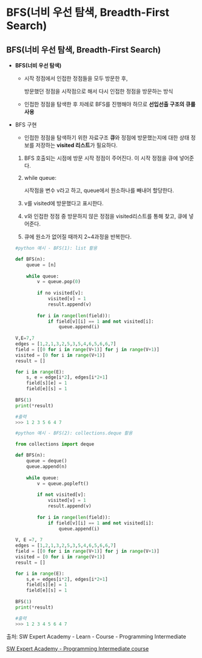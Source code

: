 # BFS(너비 우선 탐색, Breadth-First Search)

## BFS(너비 우선 탐색, Breadth-First Search)

- **BFS(너비 우선 탐색)**

  - 시작 정점에서 인접한 정점들을 모두 방문한 후,

    방문했던 정점을 시작점으로 해서 다시 인접한 정점을 방문하는 방식

  - 인접한 정점을 탐색한 후 차례로 BFS를 진행해야 하므로 **선입선출 구조의 큐를 사용**

- BFS 구현

  - 인접한 정점을 탐색하기 위한 자료구조 **큐**와 정점에 방문했는지에 대한 상태 정보를 저장하는 **visited 리스트**가 필요하다.

  1. BFS 호출되는 시점에 방문 시작 정점이 주어진다. 이 시작 정점을 큐에 넣어준다.

  2. while queue:

     시작점을 변수 v라고 하고, queue에서 원소하나를 빼내어 할당한다.

  3. v를 visited에 방문했다고 표시한다.

  4. v와 인접한 정점 중 방문하지 않은 정점을 visited리스트를 통해 찾고, 큐에 넣어준다.

  5. 큐에 원소가 없어질 때까지 2~4과정을 반복한다.

  ```python
  #python 예시 - BFS(1): list 활용
  
  def BFS(n):
      queue = [n]
      
      while queue:
          v = queue.pop(0)
          
          if no visited[v]:
              visited[v] = 1
              result.append(v)
              
          for i in range(len(field)):
              if field[v][i] == 1 and not visited[i]:
                  queue.append(i)
                  
  V,E=7,7
  edges = [1,2,1,3,2,5,3,5,4,6,5,6,6,7]
  field = [[0 for i in range(V+1)] for j in range(V+1)]
  visited = [0 for i in range(V+1)]
  result = []
  
  for i in range(E):
      s, e = edge[i*2], edges[i*2+1]
      field[s][e] = 1
      field[e][s] = 1
      
  BFS(1)
  print(*result)
  
  #출력
  >>> 1 2 3 5 6 4 7
  
  ```

  

  ``` python
  #python 예시 - BFS(2): collections.deque 활용
  
  from collections import deque
  
  def BFS(n):
      queue = deque()
      queue.append(n)
      
      while queue:
          v = queue.popleft()
          
          if not visited[v]:
              visited[v] = 1
              result.append(v)
              
          for i in range(len(field)):
              if field[v][i] == 1 and not visited[i]:
                  queue.append(i)
                  
  V, E =7, 7
  edges = [1,2,1,3,2,5,3,5,4,6,5,6,6,7]
  field = [[0 for i in range(V+1)] for j in range(V+1)]
  visited = [0 for i in range(V+1)]
  result = []
  
  for i in range(E):
      s,e = edges[i*2], edges[i*2+1]
      field[s][e] = 1
      field[e][s] = 1
      
  BFS(1)
  print(*result)
  
  #출력
  >>> 1 2 3 4 5 6 4 7
  
  ```

  



출처: SW Expert Academy - Learn - Course - Programming Intermediate

[SW Expert Academy - Programming Intermediate course](https://swexpertacademy.com/main/learn/course/subjectList.do?courseId=AVuPDN86AAXw5UW6)